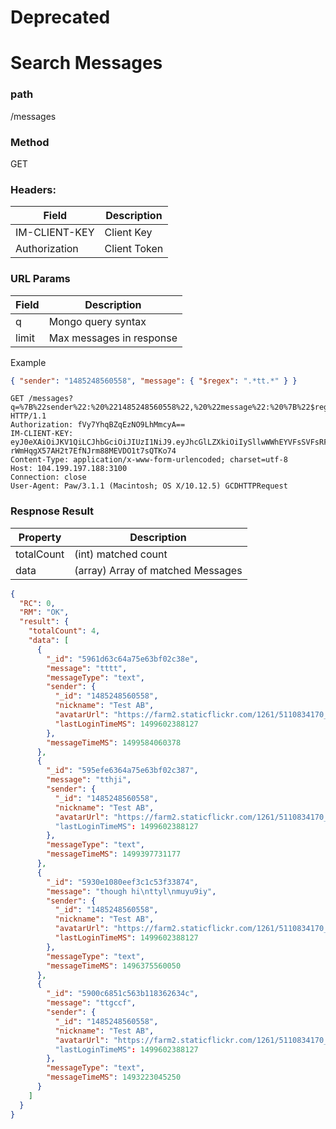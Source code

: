 # Deprecated

# Search Messages

### path

/messages

### Method

GET

### Headers:

| Field         | Description  |
| ------------- | ------------ |
| IM-CLIENT-KEY | Client Key   |
| Authorization | Client Token |

### URL Params

| Field | Description              |
| ----- | ------------------------ |
| q     | Mongo query syntax       |
| limit | Max messages in response |

Example

```json
{ "sender": "1485248560558", "message": { "$regex": ".*tt.*" } }
```

```
GET /messages?q=%7B%22sender%22:%20%221485248560558%22,%20%22message%22:%20%7B%22$regex%22:%20%22.*tt.*%22%7D%7D&limit=10 HTTP/1.1
Authorization: fVy7YhqBZqEzNO9LhMmcyA==
IM-CLIENT-KEY: eyJ0eXAiOiJKV1QiLCJhbGciOiJIUzI1NiJ9.eyJhcGlLZXkiOiIySllwWWhEYVFsSVFsRFN2VkxDTExvMk1QekZmVm05allweHcydnVCcm1rPSIsImNyZWF0ZUF0IjoxNDk5NTc3MjgzMDUwLCJjbGllbnRJZCI6IjliZWQ2ZmRhLThjNTItNGE0My04OWI4LTJjMzdiZmVkMjQ2ZCJ9.bmXdn-rWmHqgX57AH2t7EfNJrm88MEVDO1t7sQTKo74
Content-Type: application/x-www-form-urlencoded; charset=utf-8
Host: 104.199.197.188:3100
Connection: close
User-Agent: Paw/3.1.1 (Macintosh; OS X/10.12.5) GCDHTTPRequest
```

### Respnose Result

| Property   | Description                       |
| ---------- | --------------------------------- |
| totalCount | (int) matched count               |
| data       | (array) Array of matched Messages |

```json
{
  "RC": 0,
  "RM": "OK",
  "result": {
    "totalCount": 4,
    "data": [
      {
        "_id": "5961d63c64a75e63bf02c38e",
        "message": "tttt",
        "messageType": "text",
        "sender": {
          "_id": "1485248560558",
          "nickname": "Test AB",
          "avatarUrl": "https://farm2.staticflickr.com/1261/5110834170_0797f39278_z_d.jpg",
          "lastLoginTimeMS": 1499602388127
        },
        "messageTimeMS": 1499584060378
      },
      {
        "_id": "595efe6364a75e63bf02c387",
        "message": "tthji",
        "sender": {
          "_id": "1485248560558",
          "nickname": "Test AB",
          "avatarUrl": "https://farm2.staticflickr.com/1261/5110834170_0797f39278_z_d.jpg"
          "lastLoginTimeMS": 1499602388127
        },
        "messageType": "text",
        "messageTimeMS": 1499397731177
      },
      {
        "_id": "5930e1080eef3c1c53f33874",
        "message": "though hi\nttyl\nmuyu9iy",
        "sender": {
          "_id": "1485248560558",
          "nickname": "Test AB",
          "avatarUrl": "https://farm2.staticflickr.com/1261/5110834170_0797f39278_z_d.jpg",
          "lastLoginTimeMS": 1499602388127
        },
        "messageType": "text",
        "messageTimeMS": 1496375560050
      },
      {
        "_id": "5900c6851c563b118362634c",
        "message": "ttgccf",
        "sender": {
          "_id": "1485248560558",
          "nickname": "Test AB",
          "avatarUrl": "https://farm2.staticflickr.com/1261/5110834170_0797f39278_z_d.jpg"
          "lastLoginTimeMS": 1499602388127
        },
        "messageType": "text",
        "messageTimeMS": 1493223045250
      }
    ]
  }
}
```
